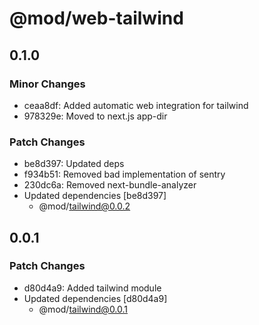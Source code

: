 # @mod/web-tailwind

## 0.1.0

### Minor Changes

- ceaa8df: Added automatic web integration for tailwind
- 978329e: Moved to next.js app-dir

### Patch Changes

- be8d397: Updated deps
- f934b51: Removed bad implementation of sentry
- 230dc6a: Removed next-bundle-analyzer
- Updated dependencies [be8d397]
  - @mod/tailwind@0.0.2

## 0.0.1

### Patch Changes

- d80d4a9: Added tailwind module
- Updated dependencies [d80d4a9]
  - @mod/tailwind@0.0.1
